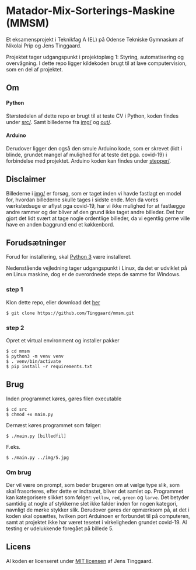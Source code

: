 # Matador-Mix-Sorterings-Maskine (MMSM)
Et eksamensprojekt i Teknikfag A (EL) på Odense Tekniske Gymnasium af Nikolai Prip og Jens Tinggaard.

Projektet tager udgangspunkt i projektoplæg 1: Styring, automatisering og overvågning.
I dette repo ligger kildekoden brugt til at lave computervision, som en del af projektet.


## Om
#### Python
Størstedelen af dette repo er brugt til at teste CV i Python, koden findes under [src/](https://github.com/Tinggaard/mmsm/tree/master/src). Samt billederne fra [img/](https://github.com/Tinggaard/mmsm/tree/master/img) og [out/](https://github.com/Tinggaard/mmsm/tree/master/out).


#### Arduino
Derudover ligger den også den smule Arduino kode, som er skrevet (lidt i blinde, grundet mangel af mulighed for at teste det pga. covid-19) i forbindelse med projektet. Arduino koden kan findes under [stepper/](https://github.com/Tinggaard/mmsm/tree/master/stepper).


## Disclaimer
Billederne i [img/](https://github.com/Tinggaard/mmsm/tree/master/img) er forsøg, som er taget inden vi havde fastlagt en model for, hvordan billederne skulle tages i sidste ende. Men da vores værkstedsuge er aflyst pga covid-19, har vi ikke mulighed for at fastlægge andre rammer og der bliver af den grund ikke taget andre billeder. Det har gjort det lidt svært at tage nogle ordentlige billeder, da vi egentlig gerne ville have en anden baggrund end et køkkenbord.


## Forudsætninger
Forud for installering, skal [Python 3](https://python.org/downloads) være installeret.

Nedenstående vejledning tager udgangspunkt i Linux, da det er udviklet på en Linux maskine, dog er de overordnede steps de samme for Windows.


### step 1
Klon dette repo, eller download det [her](https://github.com/Tinggaard/mmsm/archive/master.zip)
```shell
$ git clone https://github.com/Tinggaard/mmsm.git
```

### step 2
Opret et virtual environment og installer pakker
```shell
$ cd mmsm
$ python3 -m venv venv
$ . venv/bin/activate
$ pip install -r requirements.txt
```

## Brug
Inden programmet køres, gøres filen executable
```shell
$ cd src
$ chmod +x main.py
```
Dernæst køres programmet som følger:
```shell
$ ./main.py [billedfil]
```
F.eks.
```shell
$ ./main.py ../img/5.jpg
```

### Om brug
Der vil være on prompt, som beder brugeren om at vælge type slik, som skal frasorteres, efter dette er indtastet, bliver det samlet op. Programmet kan kategorisere slikket som følger: `yellow`, `red`, `green` og `larve`. Det betyder samtidig at nogle af stykkerne slet ikke falder inden for nogen kategori, navnligt de mørke stykker slik.
Derudover gøres der opmærksom på, at det i koden skal opsættes, hvilken port Arduinoen er forbundet til på computeren, samt at projektet ikke har været tesetet i virkeligheden grundet covid-19. Al testing er udelukkende foregået på billede 5.


## Licens
Al koden er licenseret under [MIT licensen](https://github.com/Tinggaard/mmsm/blob/master/LICENSE) af Jens Tinggaard.

